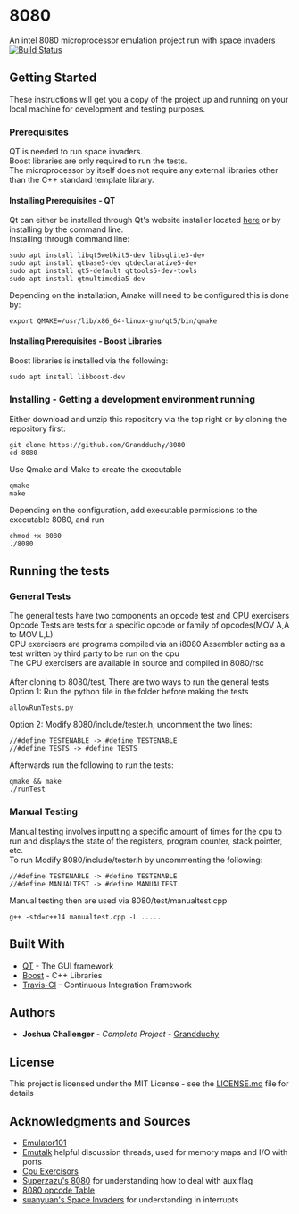 # 8080   
An intel 8080 microprocessor emulation project run with space invaders &nbsp;&nbsp;&nbsp;&nbsp; [![Build Status](https://travis-ci.org/Grandduchy/8080.svg?branch=master)](https://travis-ci.org/Grandduchy/8080)


## Getting Started

These instructions will get you a copy of the project up and running on your local machine for development and testing purposes.

### Prerequisites

QT is needed to run space invaders. <br />
Boost libraries are only required to run the tests. <br />
The microprocessor by itself does not require any external libraries other than the C++ standard template library.

#### Installing Prerequisites - QT
Qt can either be installed through Qt's website installer located <a href="https://www.qt.io/download-qt-installer">here</a> or by installing by the command line. <br>
Installing through command line:
```
sudo apt install libqt5webkit5-dev libsqlite3-dev
sudo apt install qtbase5-dev qtdeclarative5-dev
sudo apt install qt5-default qttools5-dev-tools
sudo apt install qtmultimedia5-dev
```
Depending on the installation, Amake will need to be configured this is done by:
```
export QMAKE=/usr/lib/x86_64-linux-gnu/qt5/bin/qmake
```
#### Installing Prerequisites - Boost Libraries
Boost libraries is installed via the following:
```
sudo apt install libboost-dev
```
### Installing - Getting a development environment running
Either download and unzip this repository via the top right or by cloning the repository first:
```
git clone https://github.com/Grandduchy/8080
cd 8080
```
Use Qmake and Make to create the executable
```
qmake
make
```
Depending on the configuration, add executable permissions to the executable 8080, and run
```
chmod +x 8080
./8080
```

## Running the tests

### General Tests
The general tests have two components an opcode test and CPU exercisers <br>
Opcode Tests are tests for a specific opcode or family of opcodes(MOV A,A to MOV L,L) <br>
CPU exercisers are programs compiled via an i8080 Assembler acting as a test written by third party to be run on the cpu<br>
The CPU exercisers are available in source and compiled in 8080/rsc <br><br>
After cloning to 8080/test, There are two ways to run the general tests <br>
Option 1: Run the python file in the folder before making the tests<br>
```
allowRunTests.py
```
Option 2: Modify 8080/include/tester.h, uncomment the two lines:
```
//#define TESTENABLE -> #define TESTENABLE
//#define TESTS -> #define TESTS
```
Afterwards run the following to run the tests:
```
qmake && make
./runTest
```

### Manual Testing
Manual testing involves inputting a specific amount of times for the cpu to run and displays the state of the registers, program counter, stack pointer, etc. <br>
To run Modify 8080/include/tester.h by uncommenting the following:
```
//#define TESTENABLE -> #define TESTENABLE
//#define MANUALTEST -> #define MANUALTEST
```
Manual testing then are used via 8080/test/manualtest.cpp
```
g++ -std=c++14 manualtest.cpp -L .....
```

## Built With

* [QT](https://doc.qt.io/) - The GUI framework
* [Boost](https://www.boost.org/) - C++ Libraries
* [Travis-CI](https://travis-ci.org/) - Continuous Integration Framework

## Authors

* **Joshua Challenger** - *Complete Project* - [Grandduchy](https://github.com/Grandduchy)

## License

This project is licensed under the MIT License - see the [LICENSE.md](LICENSE.md) file for details

## Acknowledgments and Sources

* [Emulator101](http://www.emulator101.com) 
* [Emutalk](http://www.emutalk.net/threads/38177-Space-Invaders) helpful discussion threads, used for memory maps and I/O with ports
* [Cpu Exercisors](http://www.emulator101.com)
* [Superzazu's 8080](https://github.com/superzazu/8080) for understanding how to deal with aux flag
* [8080 opcode Table](http://www.pastraiser.com/cpu/i8080/i8080_opcodes.html)
* [suanyuan's Space Invaders](http://www.emutalk.net/threads/38177-Space-Invaders/page7) for understanding in interrupts
